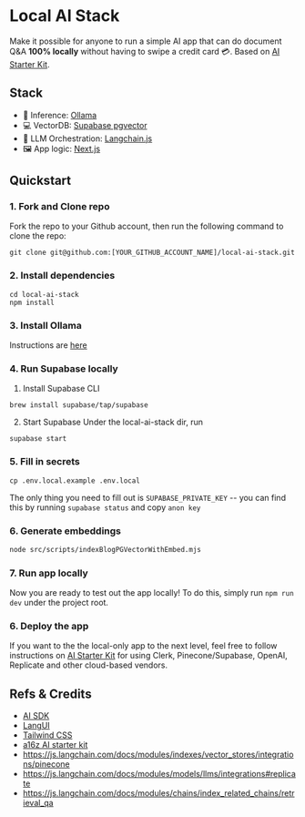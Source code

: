 # Local AI Stack

Make it possible for anyone to run a simple AI app that can do document Q&A **100% locally** without having to swipe a credit card 💳. Based on [AI Starter Kit](https://github.com/a16z-infra/ai-getting-started). 

## Stack

- 🦙 Inference: [Ollama](https://github.com/jmorganca/ollama)
- 💻 VectorDB: [Supabase pgvector](https://supabase.com/docs/guides/database/extensions/pgvector)
- 🧠 LLM Orchestration: [Langchain.js](https://js.langchain.com/docs/)
- 🖼️ App logic: [Next.js](https://nextjs.org/)

## Quickstart

### 1. Fork and Clone repo

Fork the repo to your Github account, then run the following command to clone the repo:

```
git clone git@github.com:[YOUR_GITHUB_ACCOUNT_NAME]/local-ai-stack.git
```

### 2. Install dependencies

```
cd local-ai-stack
npm install
```

### 3. Install Ollama

Instructions are [here](https://github.com/jmorganca/ollama#macos)

### 4. Run Supabase locally

1. Install Supabase CLI

```
brew install supabase/tap/supabase
```

2. Start Supabase
   Under the local-ai-stack dir, run

```
supabase start
```

### 5. Fill in secrets

```
cp .env.local.example .env.local
```

The only thing you need to fill out is `SUPABASE_PRIVATE_KEY` -- you can find this by running `supabase status` and copy `anon key`

### 6. Generate embeddings

```bash
node src/scripts/indexBlogPGVectorWithEmbed.mjs
```

### 7. Run app locally

Now you are ready to test out the app locally! To do this, simply run `npm run dev` under the project root.

### 6. Deploy the app

If you want to the the local-only app to the next level, feel free to follow instructions on [AI Starter Kit](https://github.com/a16z-infra/ai-getting-started) for using Clerk, Pinecone/Supabase, OpenAI, Replicate and other cloud-based vendors.

## Refs & Credits
- [AI SDK](https://sdk.vercel.ai/docs)
- [LangUI](https://www.langui.dev/components)
- [Tailwind CSS](https://tailwindcss.com/)
- [a16z AI starter kit](https://github.com/a16z-infra/ai-getting-started)
- https://js.langchain.com/docs/modules/indexes/vector_stores/integrations/pinecone
- https://js.langchain.com/docs/modules/models/llms/integrations#replicate
- https://js.langchain.com/docs/modules/chains/index_related_chains/retrieval_qa

